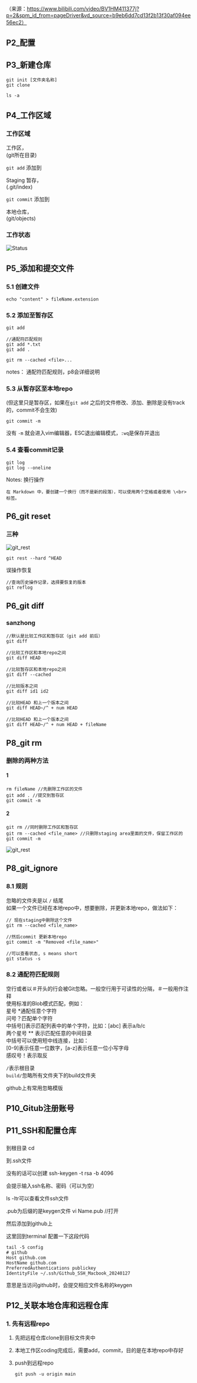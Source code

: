 （来源：https://www.bilibili.com/video/BV1HM411377j?p=2&spm_id_from=pageDriver&vd_source=b9eb6dd7cd13f2b13f30af094ee56ec2）

## P2_配置

## P3_新建仓库
```
git init [文件夹名称]
git clone

ls -a
```

## P4_工作区域

### 工作区域
工作区，<br>(git所在目录)

`git add` 添加到

Staging 暂存，<br>(.git/index)

`git commit` 添加到

本地仓库，<br>(git/objects)

### 工作状态

![Status](./public/pic/01_status.png)

## P5_添加和提交文件
### 5.1 创建文件

```
echo "content" > fileName.extension
```

### 5.2 添加至暂存区
```
git add 

//通配符匹配规则
git add *.txt 
git add .

git rm --cached <file>...
```

notes：
通配符匹配规则，p8会详细说明


### 5.3 从暂存区至本地repo  
(但这里只是暂存区，如果在`git add` 之后的文件修改、添加、删除是没有track的，commit不会生效)
```
git commit -m
```

没有 `-m` 就会进入vim编辑器，ESC退出编辑模式，`:wq`是保存并退出

### 5.4 查看commit记录

```
git log 
git log --oneline
```

Notes: 换行操作

    在 Markdown 中，要创建一个换行（而不是新的段落），可以使用两个空格或者使用 \<br> 标签。

## P6_git reset
### 三种 
![git_rest](./public/pic/02_git_rest.png)
```
git rest --hard ^HEAD
```
误操作恢复
```
//查询历史操作记录，选择要恢复的版本
git reflog 
```

## P6_git diff
### sanzhong 

```
//默认是比较工作区和暂存区（git add 前后）
git diff

//比较工作区和本地repo之间
git diff HEAD

//比较暂存区和本地repo之间
git diff --cached

//比较版本之间
git diff id1 id2

//比较HEAD 和上一个版本之间
git diff HEAD~/^ + num HEAD

//比较HEAD 和上一个版本之间
git diff HEAD~/^ + num HEAD + fileName
```

## P8_git rm
### 删除的两种方法

#### 1
```
rm fileName //先删除工作区的文件
git add . //提交到暂存区
git commit -m
```

#### 2
```
git rm //同时删除工作区和暂存区
git rm --cached <file_name> //只删除staging area里面的文件，保留工作区的
git commit -m
```
![git_rest](./public/pic/08_git_rm.png)




## P8_git_ignore
### 8.1 规则
忽略的文件夹是以 `/` 结尾  
如果一个文件已经在本地repo中，想要删除，并更新本地repo，做法如下：
```
// 现在staging中删除这个文件
git rm --cached <file_name>

//然后commit 更新本地repo 
git commit -m "Removed <file_name>" 

//可以查看状态, s means short
git status -s 
```

### 8.2 通配符匹配规则

空行或者以＃开头的行会被Git忽略。一般空行用于可读性的分隔，＃一般用作注释 <br>
使用标准的Blob模式匹配，例如：<br>
星号 *通配任意个字符<br>
问号？匹配单个字符<br>
中括号[]表示匹配列表中的单个字符，比如：[abc] 表示a/b/c<br>
两个星号 ** 表示匹配任意的中间目录<br>
中括号可以使用短中线连接，比如：<br>
[0-9]表示任意一位数字，[a-z]表示任意一位小写字母<br>
感叹号！表示取反<br>

`/`表示根目录<br>
`build/`忽略所有文件夹下的build文件夹

github上有常用忽略模版

## P10_Gitub注册账号
### 

## P11_SSH和配置仓库
### 
到根目录
cd 

到.ssh文件

没有的话可以创建
ssh-keygen -t rsa -b  4096

会提示输入ssh名称、密码（可以为空）

ls -ltr可以查看文件ssh文件

.pub为后缀的是keygen文件
vi Name.pub //打开

然后添加到github上

这里回到terminal 配置一下这段代码
```
tail -5 config
# github
Host github.com
HostName github.com
PreferredAuthentications publickey
IdentityFile ~/.ssh/Github_SSH_Macbook_20240127
```

意思是当访问github时，会提交相应文件名称的keygen






## P12_关联本地仓库和远程仓库
### 1. 先有远程repo
1. 先把远程仓库clone到目标文件夹中

2. 本地工作区coding完成后，需要add，commit，目的是在本地repo中存好

3. push到远程repo
    ```
    git push -u origin main
    ```

